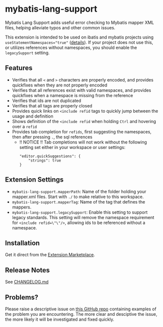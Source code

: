 # mybatis-lang-support
Mybatis Lang Support adds useful error checking to Mybatis mapper XML files, helping alleviate typos and other common issues.

This extension is intended to be used on ibatis and mybatis projects using `useStatementNamespaces="true"` ([details](http://java.ociweb.com/mark/programming/iBATIS.html#MappedStatements)).  If your project does not use this, or utilizes references without namespaces, you should enable the `legacySupport` setting.

## Features
* Verifies that all `<` and `>` characters are properly encoded, and provides quickfixes when they are not properly encoded
* Verifies that all references exist with valid namespaces, and provides quickfixes when a namespace is missing from the reference
* Verifies that ids are not duplicated
* Verifies that all tags are properly closed
* Provides quick links on `<include refid` tags to quickly jump between the usage and definition
* Shows definition of the `<include refid` when holding `Ctrl` and hovering over a `refid`
* Provides tab completion for `refids`, first suggesting the namespaces, then after pressing `.`, the sql references
  * !! NOTICE !! Tab completions will not work without the following setting set either in your workspace or user settings:
	```
	"editor.quickSuggestions": {
		"strings": true
	}
	```

## Extension Settings
* `mybatis-lang-support.mapperPath`: Name of the folder holding your mapper.xml files. Start with `./` to make relative to this workspace.
* `mybatis-lang-support.mapperTag`: Name of the tag that defines the mappers.
* `mybatis-lang-support.legacySupport`: Enable this setting to support legacy standards.  This setting will remove the namespace requirement for `<include refid=\"\"/>`, allowing ids to be referenced without a namespace.

## Installation
Get it direct from the [Extension Marketplace](https://marketplace.visualstudio.com/items?itemName=ean-milligan.mybatis-lang-support).

## Release Notes
See [CHANGELOG.md](./CHANGELOG.md)

## Problems?
Please raise a descriptive issue on [this GitHub repo](https://github.com/Burn-E99/mybatis-lang-support/issues) containing examples of the problem you are encountering.  The more clear and desciptive the issue, the more likely it will be investigated and fixed quickly.

